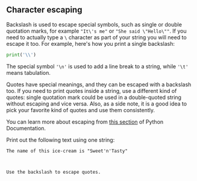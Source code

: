 ## Character escaping

Backslash is used to escape special symbols, such as single or double quotation marks, 
for example `"It\'s me"` or `"She said \"Hello\""`. If you need to actually type a `\`
character as part of your string you will need to escape it too. For example, here's how 
you print a single backslash:

```python
print('\\')
```

The special symbol `'\n'` is used to add a line break to a string, while `'\t'` means tabulation.

Quotes have special meanings, and they can be escaped with a backslash too. 
If you need to print quotes inside a string, use a different kind of quotes: single quotation 
mark could be used in a double-quoted string without escaping and vice versa. Also, as a side note, it is a good 
idea to pick your favorite kind of quotes and use them consistently.

You can learn more about escaping from <a href="https://docs.python.org/3/reference/lexical_analysis.html#string-and-bytes-literals">this section</a> of Python Documentation.  

Print out the following text using one string:  
```text
The name of this ice-cream is "Sweet'n'Tasty"  
```
<code>

<div class='hint'>Use the backslash to escape quotes.</div>
